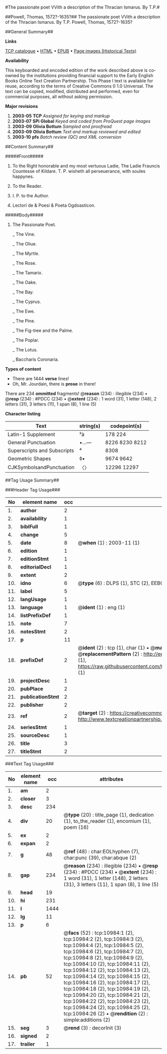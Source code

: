 #The passionate poet VVith a description of the Thracian Ismarus. By T.P.#

##Powell, Thomas, 1572?-1635?##
The passionate poet VVith a description of the Thracian Ismarus. By T.P.
Powell, Thomas, 1572?-1635?

##General Summary##

**Links**

[TCP catalogue](http://www.ota.ox.ac.uk/tcp/)  • 
[HTML](http://tei.it.ox.ac.uk/tcp/Texts-HTML/free/A09/A09905.html)  • 
[EPUB](http://tei.it.ox.ac.uk/tcp/Texts-EPUB/free/A09/A09905.epub) • 
[Page images (Historical Texts)](https://data.historicaltexts.jisc.ac.uk/view?pubId=eebo-99846047e&pageId=eebo-99846047e-10984-1)

**Availability**

This keyboarded and encoded edition of the
	       work described above is co-owned by the institutions
	       providing financial support to the Early English Books
	       Online Text Creation Partnership. This Phase I text is
	       available for reuse, according to the terms of Creative
	       Commons 0 1.0 Universal. The text can be copied,
	       modified, distributed and performed, even for
	       commercial purposes, all without asking permission.

**Major revisions**

1. __2003-05__ __TCP__ *Assigned for keying and markup*
1. __2003-07__ __SPi Global__ *Keyed and coded from ProQuest page images*
1. __2003-09__ __Olivia Bottum__ *Sampled and proofread*
1. __2003-09__ __Olivia Bottum__ *Text and markup reviewed and edited*
1. __2003-10__ __pfs__ *Batch review (QC) and XML conversion*

##Content Summary##

#####Front#####

1. To the Right honorable and my most vertuous Ladie, The Ladie Frauncis Countesse of Kildare. T. P. wisheth all perseuerance, with soules happynes.

1. To the Reader.

1. I. P. to the Author.

1. Lectori de & Poesi & Poeta
Ogdoasticon.

#####Body#####

1. The Passionate Poet.

    _ The Vine.

    _ The Oliue.

    _ The Myrtle.

    _ The Rose.

    _ The Tamarix.

    _ The Oake.

    _ The Bay.

    _ The Cyprus.

    _ The Ewe.

    _ The Pine.

    _ The Fig-tree and the Palme.

    _ The Poplar.

    _ The Lotus.

    _ Baccharis Coronaria.

**Types of content**

  * There are 1444 **verse** lines!
  * Oh, Mr. Jourdain, there is **prose** in there!

There are 234 **ommitted** fragments! 
 @__reason__ (234) : illegible (234)  •  @__resp__ (234) : #PDCC (234)  •  @__extent__ (234) : 1 word (31), 1 letter (148), 2 letters (31), 3 letters (11), 1 span (8), 1 line (5)

**Character listing**


|Text|string(s)|codepoint(s)|
|---|---|---|
|Latin-1 Supplement|²à|178 224|
|General Punctuation|•…—|8226 8230 8212|
|Superscripts             and Subscripts|⁴|8308|
|Geometric Shapes|◊▪|9674 9642|
|CJKSymbolsandPunctuation|〈〉|12296 12297|

##Tag Usage Summary##

###Header Tag Usage###

|No|element name|occ|attributes|
|---|---|---|---|
|1.|__author__|2||
|2.|__availability__|1||
|3.|__biblFull__|1||
|4.|__change__|5||
|5.|__date__|8| @__when__ (1) : 2003-11 (1)|
|6.|__edition__|1||
|7.|__editionStmt__|1||
|8.|__editorialDecl__|1||
|9.|__extent__|2||
|10.|__idno__|6| @__type__ (6) : DLPS (1), STC (2), EEBO-CITATION (1), PROQUEST (1), VID (1)|
|11.|__label__|5||
|12.|__langUsage__|1||
|13.|__language__|1| @__ident__ (1) : eng (1)|
|14.|__listPrefixDef__|1||
|15.|__note__|7||
|16.|__notesStmt__|2||
|17.|__p__|11||
|18.|__prefixDef__|2| @__ident__ (2) : tcp (1), char (1)  •  @__matchPattern__ (2) : ([0-9\-]+):([0-9IVX]+) (1), (.+) (1)  •  @__replacementPattern__ (2) : http://eebo.chadwyck.com/downloadtiff?vid=$1&page=$2 (1), https://raw.githubusercontent.com/textcreationpartnership/Texts/master/tcpchars.xml#$1 (1)|
|19.|__projectDesc__|1||
|20.|__pubPlace__|2||
|21.|__publicationStmt__|2||
|22.|__publisher__|2||
|23.|__ref__|2| @__target__ (2) : https://creativecommons.org/publicdomain/zero/1.0/ (1), http://www.textcreationpartnership.org/docs/. (1)|
|24.|__seriesStmt__|1||
|25.|__sourceDesc__|1||
|26.|__title__|3||
|27.|__titleStmt__|2||


###Text Tag Usage###

|No|element name|occ|attributes|
|---|---|---|---|
|1.|__am__|2||
|2.|__closer__|3||
|3.|__desc__|234||
|4.|__div__|20| @__type__ (20) : title_page (1), dedication (1), to_the_reader (1), encomium (1), poem (16)|
|5.|__ex__|2||
|6.|__expan__|2||
|7.|__g__|48| @__ref__ (48) : char:EOLhyphen (7), char:punc (39), char:abque (2)|
|8.|__gap__|234| @__reason__ (234) : illegible (234)  •  @__resp__ (234) : #PDCC (234)  •  @__extent__ (234) : 1 word (31), 1 letter (148), 2 letters (31), 3 letters (11), 1 span (8), 1 line (5)|
|9.|__head__|19||
|10.|__hi__|231||
|11.|__l__|1444||
|12.|__lg__|11||
|13.|__p__|6||
|14.|__pb__|52| @__facs__ (52) : tcp:10984:1 (2), tcp:10984:2 (2), tcp:10984:3 (2), tcp:10984:4 (2), tcp:10984:5 (2), tcp:10984:6 (2), tcp:10984:7 (2), tcp:10984:8 (2), tcp:10984:9 (2), tcp:10984:10 (2), tcp:10984:11 (2), tcp:10984:12 (2), tcp:10984:13 (2), tcp:10984:14 (2), tcp:10984:15 (2), tcp:10984:16 (2), tcp:10984:17 (2), tcp:10984:18 (2), tcp:10984:19 (2), tcp:10984:20 (2), tcp:10984:21 (2), tcp:10984:22 (2), tcp:10984:23 (2), tcp:10984:24 (2), tcp:10984:25 (2), tcp:10984:26 (2)  •  @__rendition__ (2) : simple:additions (2)|
|15.|__seg__|3| @__rend__ (3) : decorInit (3)|
|16.|__signed__|2||
|17.|__trailer__|1||
